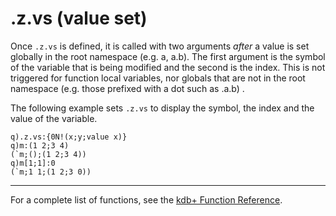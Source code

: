 .z.vs (value set)
=================

Once `.z.vs` is defined, it is called with two arguments *after* a value is set globally in the root namespace (e.g. a, a.b). The first argument is the symbol of the variable that is being modified and the second is the index. This is not triggered for function local variables, nor globals that are not in the root namespace (e.g. those prefixed with a dot such as .a.b) .

The following example sets `.z.vs` to display the symbol, the index and the value of the variable.

    q).z.vs:{0N!(x;y;value x)}
    q)m:(1 2;3 4)
    (`m;();(1 2;3 4))
    q)m[1;1]:0
    (`m;1 1;(1 2;3 0))

------------------------------------------------------------------------

For a complete list of functions, see the [kdb+ Function Reference](Reference "wikilink").
